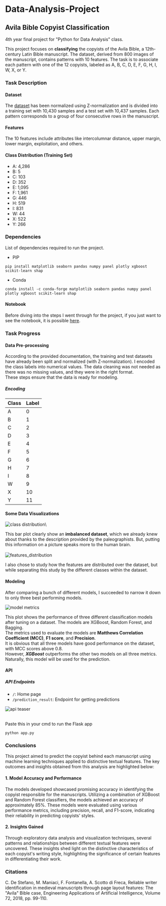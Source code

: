 # Data-Analysis-Project
## Avila Bible Copyist Classification

4th year final project for "Python for Data Analysis" class.

This project focuses on **classifying** the copyists of the Avila Bible, a 12th-century Latin Bible manuscript. The dataset, derived from 800 images of the manuscript, contains patterns with 10 features. The task is to associate each pattern with one of the 12 copyists, labeled as A, B, C, D, E, F, G, H, I, W, X, or Y.

### Task Description

#### Dataset
The [dataset](https://archive.ics.uci.edu/dataset/459/avila) has been normalized using Z-normalization and is divided into a training set with 10,430 samples and a test set with 10,437 samples. Each pattern corresponds to a group of four consecutive rows in the manuscript.

#### Features
The 10 features include attributes like intercolumnar distance, upper margin, lower margin, exploitation, and others.

#### Class Distribution (Training Set)
- A: 4,286
- B: 5
- C: 103
- D: 352
- E: 1,095
- F: 1,961
- G: 446
- H: 519
- I: 831
- W: 44
- X: 522
- Y: 266

### Dependencies
List of dependencies required to run the project.
* PIP
```
pip install matplotlib seaborn pandas numpy panel plotly xgboost scikit-learn shap
```
* Conda
```
conda install -c conda-forge matplotlib seaborn pandas numpy panel plotly xgboost scikit-learn shap
```

#### Notebook
Before diving into the steps I went through for the project, if you just want to see the notebook, it is possible [here](https://nbviewer.org/github/atinyshrimp/Data-Analysis-Project/blob/main/Data_manipulation_for_final_project.ipynb).

### Task Progress

#### Data Pre-processing
According to the provided documentation, the training and test datasets have already been split and normalized (with Z-normalization). I encoded the class labels into numerical values. The data cleaning was not needed as there was no missing values, and they were in the right format.\
These steps ensure that the data is ready for modeling.
##### Encoding
| Class   | Label |
| ------- | ----- |
| A | 0 |
| B | 1 |
| C | 2 |
| D | 3 |
| E | 4 |
| F | 5 |
| G | 6 |
| H | 7 |
| I | 8 |
| W | 9 |
| X | 10 |
| Y | 11 |

#### Some Data Visualizations

![class distribution](static/class_distribution.png)\

This bar plot clearly show an **imbalanced dataset**, which we already knew about thanks to the description provided by the paleographists. But, putting this information on a picture speaks more to the human brain.\
\
![features_distribution](static/feature_distribution_per_class.png)

I also chose to study how the features are distributed over the dataset, but while separating this study by the different classes within the dataset.

#### Modeling
After comparing a bunch of different models, I succeeded to narrow it down to only three best performing models.

![model metrics](static/model_metrics_comparison.png)

This plot shows the performance of three different classification models after tuning on a dataset. The models are XGBoost, Random Forest, and Bagging.\
The metrics used to evaluate the models are **Matthews Correlation Coefficient (MCC)**, **F1 score**, and **Precision**.\
It is obvious that all three models have good performance on the dataset, with MCC scores above 0.8.\
However, ***XGBoost*** outperforms the other two models on all three metrics. Naturally, this model will be used for the prediction.

#### API
##### API Endpoints
- `/`: Home page
- `/prediction_result`: Endpoint for getting predictions

  
![api teaser](static/api_prediction.png)

\
Paste this in your cmd to run the Flask app
```
python app.py
```

### Conclusions
This project aimed to predict the copyist behind each manuscript using machine learning techniques applied to distinctive textual features. The key outcomes and insights obtained from this analysis are highlighted below:

#### 1. Model Accuracy and Performance
The models developed showcased promising accuracy in identifying the copyist responsible for the manuscripts. Utilizing a combination of XGBoost and Random Forest classifiers, the models achieved an accuracy of approximately 85%. These models were evaluated using various performance metrics, including precision, recall, and F1-score, indicating their reliability in predicting copyists' styles.

#### 2. Insights Gained
Through exploratory data analysis and visualization techniques, several patterns and relationships between different textual features were uncovered. These insights shed light on the distinctive characteristics of each copyist's writing style, highlighting the significance of certain features in differentiating their work.

### Citations
C. De Stefano, M. Maniaci, F. Fontanella, A. Scotto di Freca, Reliable writer identification in medieval manuscripts through page layout features: The "Avila" Bible case, Engineering Applications of Artificial Intelligence, Volume 72, 2018, pp. 99-110.
